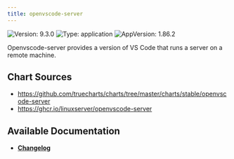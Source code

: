 ```yaml
---
title: openvscode-server
---
```


![Version: 9.3.0](https://img.shields.io/badge/Version-9.3.0-informational?style=flat-square) ![Type: application](https://img.shields.io/badge/Type-application-informational?style=flat-square) ![AppVersion: 1.86.2](https://img.shields.io/badge/AppVersion-1.86.2-informational?style=flat-square)

Openvscode-server provides a version of VS Code that runs a server on a remote machine.

## Chart Sources

- https://github.com/truecharts/charts/tree/master/charts/stable/openvscode-server
- https://ghcr.io/linuxserver/openvscode-server

## Available Documentation

- [**Changelog**](./CHANGELOG.md)

